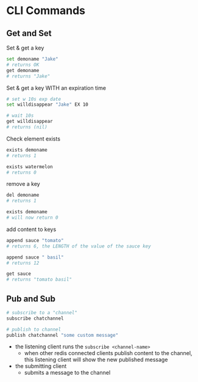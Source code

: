 # CLI Commands

## Get and Set
Set & get a key 
```bash
set demoname "Jake"
# returns OK
get demoname
# returns "Jake"
```

Set & get a key WITH an expiration time
```bash
# set w 10s exp date
set willdisappear "Jake" EX 10

# wait 10s
get willdisappear
# returns (nil)
```

Check element exists
```bash
exists demoname
# returns 1

exists watermelon
# returns 0
```

remove a key
```bash
del demoname
# returns 1

exists demoname
# will now return 0
```

add content to keys
```bash
append sauce "tomato"
# returns 6, the LENGTH of the value of the sauce key

append sauce " basil"
# returns 12

get sauce
# returns "tomato basil"
```

## Pub and Sub
```bash
# subscribe to a "channel"
subscribe chatchannel

# publish to channel
publish chatchannel "some custom message"
```
- the listening client runs the `subscribe <channel-name>`
  - when other redis connected clients publish content to the channel, this listening client will show the new published message
- the submitting client
  - submits a message to the channel